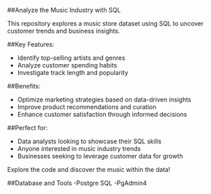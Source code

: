 ##Analyze the Music Industry with SQL 

This repository explores a music store dataset using SQL to uncover customer trends and business insights. 

##Key Features:
* Identify top-selling artists and genres
* Analyze customer spending habits
* Investigate track length and popularity

##Benefits:
* Optimize marketing strategies based on data-driven insights
* Improve product recommendations and curation
* Enhance customer satisfaction through informed decisions

##Perfect for:
* Data analysts looking to showcase their SQL skills
* Anyone interested in music industry trends
* Businesses seeking to leverage customer data for growth

Explore the code and discover the music within the data!

##Database and Tools
-Postgre SQL
-PgAdmin4
